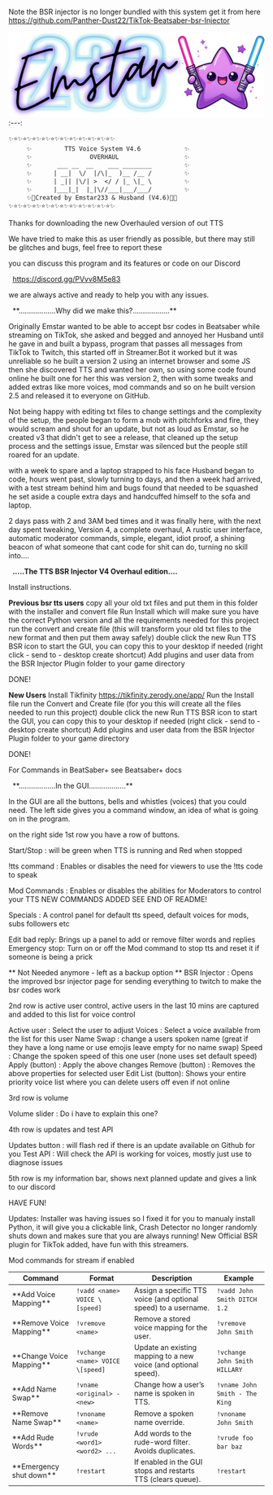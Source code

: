Note the BSR injector is no longer bundled with this system
get it from here https://github.com/Panther-Dust22/TikTok-Beatsaber-bsr-Injector

![Header Banner](Images/banner.png)
:---:

```
✨⭐✨⭐✨⭐✨⭐✨⭐✨⭐✨⭐✨⭐✨⭐✨⭐✨⭐✨
     ✨         TTS Voice System V4.6            ✨
     ✨                OVERHAUL                  ✨
     ✨       ___ __  __    ___ ________         ✨
     ✨      | __|  \/  |/\|_  )__ /__ /         ✨
     ✨      | _|| |\/| >  </ / |_ \|_ \         ✨
     ✨      |___|_|  |_|\//___|___/___/         ✨
     ✨💫Created by Emstar233 & Husband (V4.6)💫✨
✨⭐✨⭐✨⭐✨⭐✨⭐✨⭐✨⭐✨⭐✨⭐✨⭐✨⭐✨
```  


Thanks for downloading the new Overhauled version of out TTS

We have tried to make this as user friendly as possible,
but there may still be glitches and bugs, feel free to report these

you can discuss this program and its features or code on our Discord

               https://discord.gg/PVvv8M5e83

we are always active and ready to help you with any issues.

             \*\*..................Why did we make this?...............…\*\*


Originally Emstar wanted to be able to accept bsr codes in Beatsaber while streaming on TikTok,
she asked and begged and annoyed her Husband until he gave in and built a bypass,
program that passes all messages from TikTok to Twitch, this started off in Streamer.Bot
it worked but it was unreliable so he built a version 2 using an internet browser and some JS
then she discovered TTS and wanted her own, so using some code found online he built one for her
this was version 2, then with some tweaks and added extras like more voices, mod commands and so on
he built version 2.5 and released it to everyone on GitHub.

Not being happy with editing txt files to change settings and the complexity of the setup,
the people began to form a mob with pitchforks and fire, they would scream and shout for an update,
but not as loud as Emstar, so he created v3 that didn't get to see a release, that cleaned up the
setup process and the settings issue, Emstar was silenced but the people still roared for an update.

with a week to spare and a laptop strapped to his face Husband began to code, hours went past,
slowly turning to days, and then a week had arrived, with a test stream behind him and bugs
found that needed to be squashed he set aside a couple extra days and
handcuffed himself to the sofa and laptop.

2 days pass with 2 and 3AM bed times and it was finally here, with the next day spent tweaking,
Version 4, a complete overhaul, A rustic user interface, automatic moderator commands, simple,
elegant, idiot proof, a shining beacon of what someone that cant code for shit can do, turning no skill into....



                  **.....The TTS BSR Injector V4 Overhaul edition....**

Install instructions.

**Previous bsr tts users**
copy all your old txt files and put them in this folder with the installer and convert file
Run Install which will make sure you have the correct Python version and all the requirements needed for this project
run the convert and create file (this will transform your old txt files to the new format and then put them away safely)
double click the new Run TTS BSR icon to start the GUI, you can copy this to your desktop if needed (right click - send to - desktop create shortcut)
Add plugins and user data from the BSR Injector Plugin folder to your game directory

DONE!

**New Users**
Install Tikfinity https://tikfinity.zerody.one/app/
Run the Install file
run the Convert and Create file (for you this will create all the files needed to run this project)
double click the new Run TTS BSR icon to start the GUI, you can copy this to your desktop if needed (right click - send to - desktop create shortcut)
Add plugins and user data from the BSR Injector Plugin folder to your game directory

DONE!

For Commands in BeatSaber+ see Beatsaber+ docs

                    \*\*..................In the GUI...............…\*\*




In the GUI are all the buttons, bells and whistles (voices) that you could need.
The left side gives you a command window, an idea of what is going on in the program.



on the right side 1st row you have a row of buttons.



Start/Stop    : will be green when TTS is running and Red when stopped

!tts command  : Enables or disables the need for viewers to use the !tts code to speak

Mod Commands  : Enables or disables the abilities for Moderators to control your TTS NEW COMMANDS ADDED SEE END OF README!

Specials      : A control panel for default tts speed, default voices for mods, subs followers etc

Edit bad reply: Brings up a panel to add or remove filter words and replies
Emergency stop: Turn on or off the Mod command to stop tts and reset it if someone is being a prick

** Not Needed anymore - left as a backup option **
BSR Injector  : Opens the improved bsr injector page for sending everything to twitch to make the bsr codes work


2nd row is active user control, active users in the last 10 mins are captured and added to this list for voice control


Active user       : Select the user to adjust
Voices            : Select a voice available from the list for this user
Name Swap         : change a users spoken name (great if they have a long name or use emojis leave empty for no name swap)
Speed             : Change the spoken speed of this one user (none uses set default speed)
Apply (button)    : Apply the above changes
Remove (button)   : Removes the above properties for selected user
Edit List (button): Shows your entire priority voice list where you can delete users off even if not online

3rd row is volume

Volume slider     : Do i have to explain this one?

4th row is updates and test API

Updates button    : will flash red if there is an update available on Github for you
Test API          : Will check the API is working for voices, mostly just use to diagnose issues

5th row is my information bar, shows next planned update and gives a link to our discord

HAVE FUN!

Updates: Installer was having issues so I fixed it for you to manualy install Python, it will give you a clickable link, Crash Detector no longer randomly shuts down and makes sure that you are always running!
New Official BSR plugin for TikTok added, have fun with this streamers.

Mod commands for stream if enabled

| Command                  | Format                          | Description                                                     | Example                        |
| ------------------------ | ------------------------------- | --------------------------------------------------------------- | ------------------------------ |
| \*\*Add Voice Mapping\*\*    | `!vadd <name> VOICE \[speed]`    | Assign a specific TTS voice (and optional speed) to a username. | `!vadd John Smith DITCH 1.2`   |
| \*\*Remove Voice Mapping\*\* | `!vremove <name>`               | Remove a stored voice mapping for the user.                     | `!vremove John Smith`          |
| \*\*Change Voice Mapping\*\* | `!vchange <name> VOICE \[speed]` | Update an existing mapping to a new voice (and optional speed). | `!vchange John Smith HILLARY`  |
| \*\*Add Name Swap\*\*        | `!vname <original> - <new>`     | Change how a user’s name is spoken in TTS.                      | `!vname John Smith - The King` |
| \*\*Remove Name Swap\*\*     | `!vnoname <name>`               | Remove a spoken name override.                                  | `!vnoname John Smith`          |
| \*\*Add Rude Words\*\*       | `!vrude <word1> <word2> ...`    | Add words to the rude-word filter. Avoids duplicates.           | `!vrude foo bar baz`           |
| \*\*Emergency shut down\*\*  | `!restart`                      | If enabled in the GUI stops and restarts TTS (clears queue).    | `!restart          `           |

